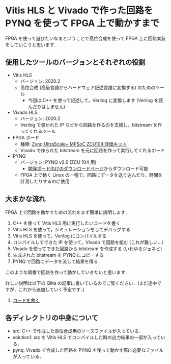 # Vitis HLS と Vivado で作った回路を PYNQ を使って FPGA 上で動かすまで


FPGA を使って遊びたいなぁということで高位合成を使って FPGA 上に回路実装をしていこうと思います．

## 使用したツールのバージョンとそれぞれの役割
- Vitis HLS
    - バージョン: 2020.2
    - 高位合成 (高級言語からハードウェア記述言語に変換する) のためのツール
        - 今回は C++ を使って記述して，Verilog に変換します (Verilog を読んだりはしません)
- Vivado HLS
    - バージョン: 2020.2
    - Verilog で書かれた IP などから回路を作るのを支援し，bitstream を作ってくれるツール
- FPGA ボード
    - 種類: [Zynq UltraScale+ MPSoC ZCU104 評価キット](https://japan.xilinx.com/products/boards-and-kits/zcu104.html)
    - Vivado で作られた bitstream を元に回路を作って実行してくれるボード
- PYNQ
    - バージョン: PYNQ v2.6 (ZCU 104 用)
        - [開発ボード向けのダウンロードページ](http://www.pynq.io/board.html)からダウンロード可能
    - FPGA 上で動く Linux の一種で，回路にデータを送り込んだり，時間を計測したりするのに使用

## 大まかな流れ
FPGA 上で回路を動かすための流れをまず簡単に説明します．

1. C++ を使って Vitis HLS 用に実行したいコードを書く
1. Vitis HLS を使って，シミュレーションをしてデバッグする
1. Vitis HLS を使って，Verilog にコンパイルする
1. コンパイルしてできた IP を使って，Vivado で回路を組む (これが難しい…)
1. Vivado を使ってできた回路から bitstream を作成する (いわゆるジェネビ)
1. 生成された bitstream を PYNQ にコピーする
1. PYNQ で回路にデータを流して結果を得る

このような順番で回路を作って動かしていきたいと思います．

詳しい説明は以下の Qiita の記事に書いているのでご覧ください．(まだ途中ですが，これから追加していく予定です．)

1. [コードを書く](https://qiita.com/hashi0203/items/e875bbc7be94993bb141)


## 各ディレクトリの中身について
- src: C++ で作成した高位合成用のソースファイルが入っている．
- solution1: src を Vitis HLS でコンパイルした時の出力結果の一部が入っている．
- pynq: Vivado で合成した回路を PYNQ を使って動かす際に必要なファイルが入っている．
